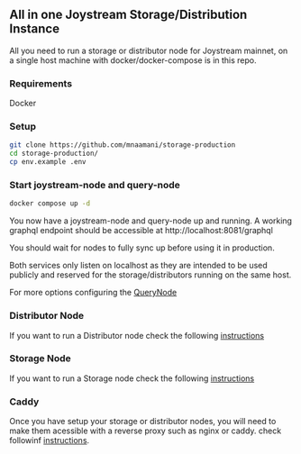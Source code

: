 ## All in one Joystream Storage/Distribution Instance

All you need to run a storage or distributor node for Joystream mainnet, on a single host machine with docker/docker-compose is in this repo.

### Requirements

Docker

### Setup

```sh
git clone https://github.com/mnaamani/storage-production
cd storage-production/
cp env.example .env
```

### Start joystream-node and query-node

```sh
docker compose up -d
```

You now have a joystream-node and query-node up and running.
A working graphql endpoint should be accessible at http://localhost:8081/graphql

You should wait for nodes to fully sync up before using it in production.

Both services only listen on localhost as they are intended to be used publicly and reserved for the storage/distributors running on the same host.

For more options configuring the [QueryNode](QUERYNODE.md)

### Distributor Node
If you want to run a Distributor node check the following [instructions](DISTRIBUTOR.md)

### Storage Node
If you want to run a Storage node check the following [instructions](STORAGE.md)

### Caddy
Once you have setup your storage or distributor nodes, you will need to make them acessible with a reverse proxy such as nginx or caddy. check followinf [instructions](caddy/README.md).
